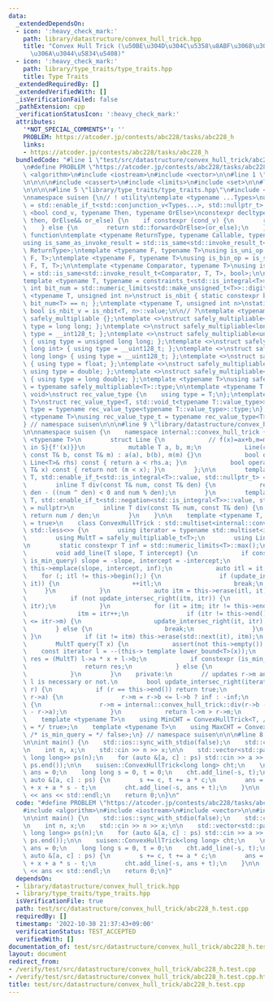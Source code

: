 ```yaml
---
data:
  _extendedDependsOn:
  - icon: ':heavy_check_mark:'
    path: library/datastructure/convex_hull_trick.hpp
    title: "Convex Hull Trick (\u50BE\u304D\u304C\u5358\u8ABF\u3068\u306F\u9650\u3089\
      \u306A\u3044\u5834\u5408)"
  - icon: ':heavy_check_mark:'
    path: library/type_traits/type_traits.hpp
    title: Type Traits
  _extendedRequiredBy: []
  _extendedVerifiedWith: []
  _isVerificationFailed: false
  _pathExtension: cpp
  _verificationStatusIcon: ':heavy_check_mark:'
  attributes:
    '*NOT_SPECIAL_COMMENTS*': ''
    PROBLEM: https://atcoder.jp/contests/abc228/tasks/abc228_h
    links:
    - https://atcoder.jp/contests/abc228/tasks/abc228_h
  bundledCode: "#line 1 \"test/src/datastructure/convex_hull_trick/abc228_h.test.cpp\"\
    \n#define PROBLEM \"https://atcoder.jp/contests/abc228/tasks/abc228_h\"\n\n#include\
    \ <algorithm>\n#include <iostream>\n#include <vector>\n\n#line 1 \"library/datastructure/convex_hull_trick.hpp\"\
    \n\n\n\n#include <cassert>\n#include <limits>\n#include <set>\n\n#line 1 \"library/type_traits/type_traits.hpp\"\
    \n\n\n\n#line 5 \"library/type_traits/type_traits.hpp\"\n#include <type_traits>\n\
    \nnamespace suisen {\n// ! utility\ntemplate <typename ...Types>\nusing constraints_t\
    \ = std::enable_if_t<std::conjunction_v<Types...>, std::nullptr_t>;\ntemplate\
    \ <bool cond_v, typename Then, typename OrElse>\nconstexpr decltype(auto) constexpr_if(Then&&\
    \ then, OrElse&& or_else) {\n    if constexpr (cond_v) {\n        return std::forward<Then>(then);\n\
    \    } else {\n        return std::forward<OrElse>(or_else);\n    }\n}\n\n// !\
    \ function\ntemplate <typename ReturnType, typename Callable, typename ...Args>\n\
    using is_same_as_invoke_result = std::is_same<std::invoke_result_t<Callable, Args...>,\
    \ ReturnType>;\ntemplate <typename F, typename T>\nusing is_uni_op = is_same_as_invoke_result<T,\
    \ F, T>;\ntemplate <typename F, typename T>\nusing is_bin_op = is_same_as_invoke_result<T,\
    \ F, T, T>;\n\ntemplate <typename Comparator, typename T>\nusing is_comparator\
    \ = std::is_same<std::invoke_result_t<Comparator, T, T>, bool>;\n\n// ! integral\n\
    template <typename T, typename = constraints_t<std::is_integral<T>>>\nconstexpr\
    \ int bit_num = std::numeric_limits<std::make_unsigned_t<T>>::digits;\ntemplate\
    \ <typename T, unsigned int n>\nstruct is_nbit { static constexpr bool value =\
    \ bit_num<T> == n; };\ntemplate <typename T, unsigned int n>\nstatic constexpr\
    \ bool is_nbit_v = is_nbit<T, n>::value;\n\n// ?\ntemplate <typename T>\nstruct\
    \ safely_multipliable {};\ntemplate <>\nstruct safely_multipliable<int> { using\
    \ type = long long; };\ntemplate <>\nstruct safely_multipliable<long long> { using\
    \ type = __int128_t; };\ntemplate <>\nstruct safely_multipliable<unsigned int>\
    \ { using type = unsigned long long; };\ntemplate <>\nstruct safely_multipliable<unsigned\
    \ long int> { using type = __uint128_t; };\ntemplate <>\nstruct safely_multipliable<unsigned\
    \ long long> { using type = __uint128_t; };\ntemplate <>\nstruct safely_multipliable<float>\
    \ { using type = float; };\ntemplate <>\nstruct safely_multipliable<double> {\
    \ using type = double; };\ntemplate <>\nstruct safely_multipliable<long double>\
    \ { using type = long double; };\ntemplate <typename T>\nusing safely_multipliable_t\
    \ = typename safely_multipliable<T>::type;\n\ntemplate <typename T, typename =\
    \ void>\nstruct rec_value_type {\n    using type = T;\n};\ntemplate <typename\
    \ T>\nstruct rec_value_type<T, std::void_t<typename T::value_type>> {\n    using\
    \ type = typename rec_value_type<typename T::value_type>::type;\n};\ntemplate\
    \ <typename T>\nusing rec_value_type_t = typename rec_value_type<T>::type;\n\n\
    } // namespace suisen\n\n\n#line 9 \"library/datastructure/convex_hull_trick.hpp\"\
    \n\nnamespace suisen {\n    namespace internal::convex_hull_trick {\n        template\
    \ <typename T>\n        struct Line {\n            // f(x)=ax+b,m=max{x|f=argmin_{f'\
    \ in S}{f'(x)}}\n            mutable T a, b, m;\n            Line(const T& a,\
    \ const T& b, const T& m) : a(a), b(b), m(m) {}\n            bool operator<(const\
    \ Line<T>& rhs) const { return a < rhs.a; }\n            bool operator<(const\
    \ T& x) const { return not (m < x); }\n        };\n\n        template <typename\
    \ T, std::enable_if_t<std::is_integral<T>::value, std::nullptr_t> = nullptr>\n\
    \        inline T div(const T& num, const T& den) {\n            return num /\
    \ den - ((num ^ den) < 0 and num % den);\n        }\n        template <typename\
    \ T, std::enable_if_t<std::negation<std::is_integral<T>>::value, std::nullptr_t>\
    \ = nullptr>\n        inline T div(const T& num, const T& den) {\n           \
    \ return num / den;\n        }\n    }\n\n    template <typename T, bool is_min_query\
    \ = true>\n    class ConvexHullTrick : std::multiset<internal::convex_hull_trick::Line<T>,\
    \ std::less<>> {\n        using iterator = typename std::multiset<internal::convex_hull_trick::Line<T>>::iterator;\n\
    \        using MultT = safely_multipliable_t<T>;\n        using Line = internal::convex_hull_trick::Line<T>;\n\
    \n        static constexpr T inf = std::numeric_limits<T>::max();\n    public:\n\
    \        void add_line(T slope, T intercept) {\n            if constexpr (not\
    \ is_min_query) slope = -slope, intercept = -intercept;\n            auto it =\
    \ this->emplace(slope, intercept, inf);\n            auto itl = it;\n        \
    \    for (; itl != this->begin();) {\n                if (update_intersec_right(--itl,\
    \ it)) {\n                    ++itl;\n                    break;\n           \
    \     }\n            }\n            auto itm = this->erase(itl, it), itr = std::next(itm);\n\
    \            if (not update_intersec_right(itm, itr)) {\n                update_intersec_right(--itm,\
    \ itr);\n            }\n            for (it = itm; itr != this->end();) {\n  \
    \              itm = itr++;\n                if (itr != this->end() and itm->m\
    \ <= itr->m) {\n                    update_intersec_right(it, itr);\n        \
    \        } else {\n                    break;\n                }\n           \
    \ }\n            if (it != itm) this->erase(std::next(it), itm);\n        }\n\n\
    \        MultT query(T x) {\n            assert(not this->empty());\n        \
    \    const iterator l = --(this-> template lower_bound<T>(x));\n            auto\
    \ res = (MultT) l->a * x + l->b;\n            if constexpr (is_min_query) {\n\
    \                return res;\n            } else {\n                return -res;\n\
    \            }\n        }\n    private:\n        // updates r->m and returns whether\
    \ l is necessary or not.\n        bool update_intersec_right(iterator l, iterator\
    \ r) {\n            if (r == this->end()) return true;\n            if (l->a ==\
    \ r->a) {\n                r->m = r->b <= l->b ? inf : -inf;\n            } else\
    \ {\n                r->m = internal::convex_hull_trick::div(r->b - l->b, l->a\
    \ - r->a);\n            }\n            return l->m > r->m;\n        }\n    };\n\
    \    template <typename T>\n    using MinCHT = ConvexHullTrick<T, /* is_min_query\
    \ = */ true>;\n    template <typename T>\n    using MaxCHT = ConvexHullTrick<T,\
    \ /* is_min_query = */ false>;\n} // namespace suisen\n\n\n#line 8 \"test/src/datastructure/convex_hull_trick/abc228_h.test.cpp\"\
    \n\nint main() {\n    std::ios::sync_with_stdio(false);\n    std::cin.tie(nullptr);\n\
    \n    int n, x;\n    std::cin >> n >> x;\n\n    std::vector<std::pair<long long,\
    \ long long>> ps(n);\n    for (auto &[a, c] : ps) std::cin >> a >> c;\n    std::sort(ps.begin(),\
    \ ps.end());\n\n    suisen::ConvexHullTrick<long long> cht;\n    \n    long long\
    \ ans = 0;\n    long long s = 0, t = 0;\n    cht.add_line(-s, t);\n    for (const\
    \ auto &[a, c] : ps) {\n        s += c, t += a * c;\n        ans = cht.query(a)\
    \ + x + a * s - t;\n        cht.add_line(-s, ans + t);\n    }\n\n    std::cout\
    \ << ans << std::endl;\n    return 0;\n}\n"
  code: "#define PROBLEM \"https://atcoder.jp/contests/abc228/tasks/abc228_h\"\n\n\
    #include <algorithm>\n#include <iostream>\n#include <vector>\n\n#include \"library/datastructure/convex_hull_trick.hpp\"\
    \n\nint main() {\n    std::ios::sync_with_stdio(false);\n    std::cin.tie(nullptr);\n\
    \n    int n, x;\n    std::cin >> n >> x;\n\n    std::vector<std::pair<long long,\
    \ long long>> ps(n);\n    for (auto &[a, c] : ps) std::cin >> a >> c;\n    std::sort(ps.begin(),\
    \ ps.end());\n\n    suisen::ConvexHullTrick<long long> cht;\n    \n    long long\
    \ ans = 0;\n    long long s = 0, t = 0;\n    cht.add_line(-s, t);\n    for (const\
    \ auto &[a, c] : ps) {\n        s += c, t += a * c;\n        ans = cht.query(a)\
    \ + x + a * s - t;\n        cht.add_line(-s, ans + t);\n    }\n\n    std::cout\
    \ << ans << std::endl;\n    return 0;\n}"
  dependsOn:
  - library/datastructure/convex_hull_trick.hpp
  - library/type_traits/type_traits.hpp
  isVerificationFile: true
  path: test/src/datastructure/convex_hull_trick/abc228_h.test.cpp
  requiredBy: []
  timestamp: '2022-10-30 21:37:43+09:00'
  verificationStatus: TEST_ACCEPTED
  verifiedWith: []
documentation_of: test/src/datastructure/convex_hull_trick/abc228_h.test.cpp
layout: document
redirect_from:
- /verify/test/src/datastructure/convex_hull_trick/abc228_h.test.cpp
- /verify/test/src/datastructure/convex_hull_trick/abc228_h.test.cpp.html
title: test/src/datastructure/convex_hull_trick/abc228_h.test.cpp
---
```

